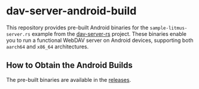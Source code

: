 # dav-server-android-build

This repository provides pre-built Android binaries for the `sample-litmus-server.rs` example from the [dav-server-rs](https://github.com/messense/dav-server-rs) project. These binaries enable you to run a functional WebDAV server on Android devices, supporting both `aarch64` and `x86_64` architectures.

## How to Obtain the Android Builds

The pre-built binaries are available in the [releases](https://github.com/messense/dav-server-android-build/releases). 
